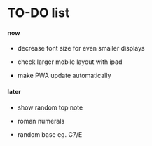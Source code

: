 # TO-DO list

#### now

- decrease font size for even smaller displays

- check larger mobile layout with ipad

- make PWA update automatically

#### later

- show random top note

- roman numerals

- random base eg. C7/E
